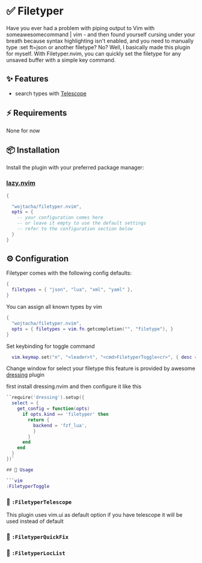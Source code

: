 # ✅  Filetyper
 
Have you ever had a problem with piping output to Vim with someawesomecommand | vim - and then found yourself cursing under your breath because syntax highlighting isn't enabled, and you need to manually type :set ft=json or another filetype? No? Well, I basically made this plugin for myself. With Filetyper.nvim, you can quickly set the filetype for any unsaved buffer with a simple key command.

## ✨ Features

- search types with [Telescope](https://github.com/nvim-telescope/telescope.nvim)

## ⚡️ Requirements

None for now

## 📦 Installation

Install the plugin with your preferred package manager:

### [lazy.nvim](https://github.com/folke/lazy.nvim)

```lua
{

  "wojtacha/filetyper.nvim",
  opts = {
    -- your configuration comes here
    -- or leave it empty to use the default settings
    -- refer to the configuration section below
  }
}
```

## ⚙️ Configuration

Filetyper comes with the following config defaults:

```lua
{
  filetypes = { "json", "lua", "xml", "yaml" },
}

```

You can assign all known types by vim

```lua
{
  "wojtacha/filetyper.nvim",
  opts = { filetypes = vim.fn.getcompletion("", "filetype"), }
}
```

Set keybinding for toggle command

```lua
  vim.keymap.set("n", "<leader>t", "<cmd>FiletyperToggle<cr>", { desc = "Toggle Filetyper" })
```

Change window for select your filetype
this feature is provided by awesome [dressing](https://github.com/stevearc/dressing.nvim) plugin

first install dressing.nvim and then configure it like this

```lua
``require('dressing').setup({
  select = {
    get_config = function(opts)
      if opts.kind == 'filetyper' then
        return {
          backend = 'fzf_lua',
          }
        }
      end
    end
  }
})`

## 🚀 Usage

```vim
:FiletyperToggle
```

### 🔭 `:FiletyperTelescope`
This plugin uses vim.ui as default option if you have telescope it will be used instead of default

### 🔎 `:FiletyperQuickFix`

### 🔎 `:FiletyperLocList`



